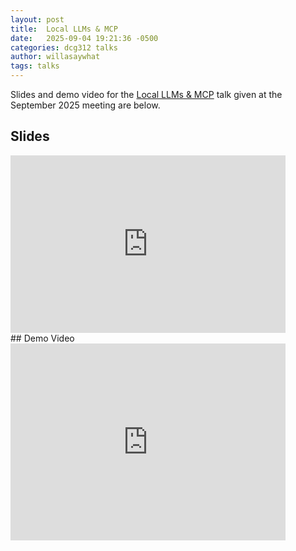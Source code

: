 ```yaml
---
layout: post
title:  Local LLMs & MCP 
date:   2025-09-04 19:21:36 -0500
categories: dcg312 talks
author: willasaywhat
tags: talks
---
```

Slides and demo video for the [Local LLMs & MCP](https://docs.google.com/presentation/d/e/2PACX-1vQ3joiYvtTFMtWN-9bOFxhqVu_Re7vm-Rg73cnkkHpn6rfWB6bzI579HbS1wpf9Aqm2iTZDfafMlKNg/pub?start=false&loop=false&delayms=3000) talk given at the September 2025 meeting are below. 

## Slides

<iframe src="https://docs.google.com/presentation/d/e/2PACX-1vQ3joiYvtTFMtWN-9bOFxhqVu_Re7vm-Rg73cnkkHpn6rfWB6bzI579HbS1wpf9Aqm2iTZDfafMlKNg/pubembed?start=false&loop=false&delayms=3000" frameborder="0" width="440" height="284" allowfullscreen="true" mozallowfullscreen="true" webkitallowfullscreen="true"></iframe>

<br />
## Demo Video

<iframe width="440" height="315" src="https://www.youtube.com/embed/Cr7E9mPgCl4?si=-s31SRmhdyGxfAbT" title="YouTube video player" frameborder="0" allow="accelerometer; autoplay; clipboard-write; encrypted-media; gyroscope; picture-in-picture; web-share" referrerpolicy="strict-origin-when-cross-origin" allowfullscreen></iframe>

<br />